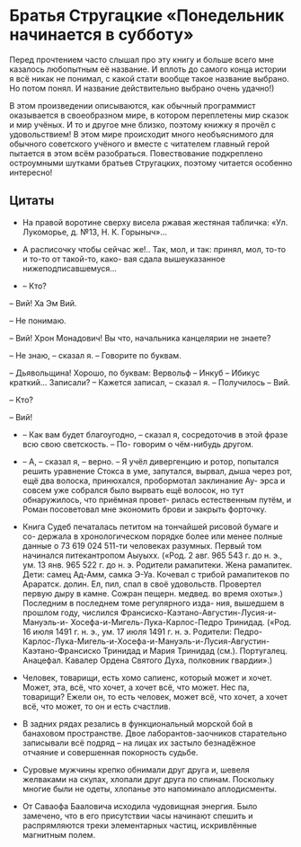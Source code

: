 # Братья Стругацкие «Понедельник начинается в субботу»

Перед прочтением часто слышал про эту книгу и больше всего мне казалось любопытным её название.
И вплоть до самого конца истории я всё никак не понимал, с какой стати вообще такое название выбрано.
Но потом понял.
И название действительно выбрано очень удачно!)

В этом произведении описываются, как обычный программист оказывается в своеобразном мире, в котором переплетены мир сказок и мир учёных.
И то и другое мне близко, поэтому книжку я прочёл с удовольствием!
В этом мире происходит много необъяснимого для обычного советского учёного и вместе с читателем главный герой пытается в этом всём разобраться.
Повествование подкреплено остроумными шутками братьев Стругацких, поэтому читается особенно интересно!


## Цитаты

- На правой воротине сверху висела ржавая жестяная табличка: «Ул. Лукоморье, д. №13, Н. К. Горыныч»...

- А расписочку чтобы сейчас же!.. Так, мол, и так: принял, мол, то-то и то-то от такой-то, како- вая сдала вышеуказанное нижеподписавшемуся...

- – Кто?

– Вий! Ха Эм Вий.

– Не понимаю.

– Вий! Хрон Монадович! Вы что, начальника канцелярии не знаете?

– Не знаю, – сказал я. – Говорите по буквам.

– Дьявольщина! Хорошо, по буквам: Вервольф – Инкуб – Ибикус краткий... Записали? – Кажется записал, – сказал я. – Получилось – Вий.

– Кто?

– Вий!

- – Как вам будет благоугодно, – сказал я, сосредоточив в этой фразе всю свою светскость. – По- говорим о чём-нибудь другом.

- – А, – сказал я, – верно. – Я учёл дивергенцию и ротор, попытался решить уравнение Стокса в уме, запутался, вырвал, дыша через рот, ещё два волоска, принюхался, пробормотал заклинание Ау- эрса и совсем уже собрался было вырвать ещё волосок, но тут обнаружилось, что приёмная провет- рилась естественным путём, и Роман посоветовал мне экономить брови и закрыть форточку.

- Книга Судеб печаталась петитом на тончайшей рисовой бумаге и со- держала в хронологическом порядке более или менее полные данные о 73 619 024 511-ти человеках разумных. Первый том начинался питекантропом Аыуыхх. («Род. 2 авг. 965 543 г. до н. э., ум. 13 янв. 965 522 г. до н. э. Родители рамапитеки. Жена рамапитек. Дети: самец Ад-Амм, самка Э-Уа. Кочевал с трибой рамапитеков по Араратск. долин. Ел, пил, спал в своё удовольств. Провертел первую дыру в камне. Сожран пещерн. медвед. во время охоты».) Последним в последнем томе регулярного изда- ния, вышедшем в прошлом году, числился Франсиско-Каэтано-Августин-Лусия-и-Мануэль-и- Хосефа-и-Мигель-Лука-Карлос-Педро Тринидад. («Род. 16 июля 1491 г. н. э., ум. 17 июля 1491 г. н. э. Родители: Педро-Карлос-Лука-Мигель-и-Хосефа-и-Мануэль-и-Лусия-Августин-Каэтано-Франсиско Тринидад и Мария Тринидад (см.). Португалец. Анацефал. Кавалер Ордена Святого Духа, полковник гвардии».)

- Человек, товарищи, есть хомо сапиенс, который может и хочет. Может, эта, всё, что хочет, а хочет всё, что может. Нес па, товарищи? Ежели он, то есть человек, может всё, что хочет, а хочет всё, что может, то он и есть счастлив.

- В задних рядах резались в функциональный морской бой в банаховом пространстве. Двое лаборантов-заочников старательно записывали всё подряд – на лицах их застыло безнадёжное отчаяние и совершенная покорность судьбе.

- Суровые мужчины крепко обнимали друг друга и, шевеля желваками на скулах, хлопали друг друга по спинам. Поскольку многие были не одеты, хлопанье это напоминало аплодисменты.

- От Саваофа Бааловича исходила чудовищная энергия. Было замечено, что в его присутствии часы начинают спешить и распрямляются треки элементарных частиц, искривлённые магнитным полем.
